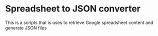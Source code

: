 # Spreadsheet to JSON converter

This is a scripts that is uses to retrieve Google spreadsheet content and generate JSON files
